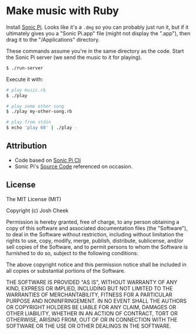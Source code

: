 Make music with Ruby
====================

Install [Sonic Pi](http://sonic-pi.net/#mac).
Looks like it's a `.dmg` so you can probably just run it,
but if it ultimately gives you a "Sonic Pi.app" file (might not display the ".app"),
then drag it to the "/Applications" directory.

These commands assume you're in the same directory as the code.
Start the Sonic Pi server (we send the music to it for playing).

```sh
$ ./run-server
```

Execute it with:

```sh
# play music.rb
$ ./play

# play some other song
$ ./play my-other-song.rb

# play from stdin
$ echo 'play 60' | ./play -
```

Attribution
-----------

* Code based on [Sonic Pi Cli](https://github.com/Widdershin/sonic-pi-cli)
* Sonic Pi's [Source Code](https://github.com/samaaron/sonic-pi) referenced on occasion.

License
-------

The MIT License (MIT)

Copyright (c) Josh Cheek

Permission is hereby granted, free of charge, to any person obtaining a copy
of this software and associated documentation files (the "Software"), to deal
in the Software without restriction, including without limitation the rights
to use, copy, modify, merge, publish, distribute, sublicense, and/or sell
copies of the Software, and to permit persons to whom the Software is
furnished to do so, subject to the following conditions:

The above copyright notice and this permission notice shall be included in
all copies or substantial portions of the Software.

THE SOFTWARE IS PROVIDED "AS IS", WITHOUT WARRANTY OF ANY KIND, EXPRESS OR
IMPLIED, INCLUDING BUT NOT LIMITED TO THE WARRANTIES OF MERCHANTABILITY,
FITNESS FOR A PARTICULAR PURPOSE AND NONINFRINGEMENT. IN NO EVENT SHALL THE
AUTHORS OR COPYRIGHT HOLDERS BE LIABLE FOR ANY CLAIM, DAMAGES OR OTHER
LIABILITY, WHETHER IN AN ACTION OF CONTRACT, TORT OR OTHERWISE, ARISING FROM,
OUT OF OR IN CONNECTION WITH THE SOFTWARE OR THE USE OR OTHER DEALINGS IN
THE SOFTWARE.
